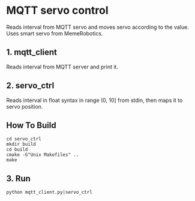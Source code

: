 # MQTT servo control

Reads interval from MQTT servo and moves servo according to the value.
Uses smart servo from MemeRobotics.

## 1. mqtt_client

Reads interval from MQTT server and print it.

## 2. servo_ctrl

Reads interval in float syntax in range (0, 10] from stdin, then maps it to servo position.

## How To Build

```SHELL
cd servo_ctrl
mkdir build
cd build
cmake -G"Unix Makefiles" ..
make
```

## 3. Run

```SHELL
python mqtt_client.py|servo_ctrl
```
